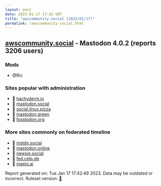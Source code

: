 ```yaml
---
layout: post
date: 2023-01-17 17:42 GMT
title: "awscommunity.social (2023/01/17)"
permalink: /awscommunity-social.html
---
```


## [awscommunity.social](https://awscommunity.social) - Mastodon 4.0.2 (reports 3206 users)

### Mods
 * @Ric

### Sites popular with administration

* 🐘 [hachyderm.io](/hachyderm-io.html)
* 🐘 [mastodon.social](/mastodon-social.html)
* 🐘 [social.linux.pizza](/social-linux-pizza.html)
* 🐘 [mastodon.green](/mastodon-green.html)
* 🐘 [fosstodon.org](/fosstodon-org.html)

### More sites commonly on federated timeline

* 🐘 [mstdn.social](/mstdn-social.html)
* 🐘 [mastodon.online](/mastodon-online.html)
* 🐘 [newsie.social](/newsie-social.html)
* 🐘 [fed.celp.de](/fed-celp-de.html)
* 🐘 [masto.ai](/masto-ai.html)

Report generated on: Tue Jan 17 17:42:49 2023. Data may be outdated or incorrect.
Ruleset version: [🧁](/version-cupcake)
